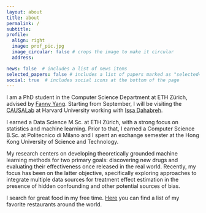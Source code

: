 ```yaml
---
layout: about
title: about
permalink: /
subtitle: 
profile:
  align: right
  image: prof_pic.jpg
  image_circular: false # crops the image to make it circular
  address: 

news: false  # includes a list of news items
selected_papers: false # includes a list of papers marked as "selected={true}"
social: true  # includes social icons at the bottom of the page
---
```



I am a PhD student in the Computer Science Department at ETH Zürich, advised by <a href="https://sml.inf.ethz.ch/group/fannyy/"> Fanny Yang</a>. Starting from September, I will be visiting the <a href="https://causalab.sph.harvard.edu/"> CAUSALab</a> at Harvard University working with <a href="https://www.hsph.harvard.edu/profile/issa-dahabreh/">Issa Dahabreh</a>.

I earned a Data Science M.Sc. at ETH Zürich, with a strong focus on statistics and machine learning. Prior to that, I earned a Computer Science B.Sc. at Politecnico di Milano and I spent an exchange semester at the Hong Kong University of Science and Technology.

My research centers on developing theoretically grounded machine learning methods for two primary goals: discovering new drugs and evaluating their effectiveness once released in the real world. Recently, my focus has been on the latter objective, specifically exploring approaches to integrate multiple data sources for treatment effect estimation in the presence of hidden confounding and other potential sources of bias.


I search for great food in my free time. <a href="https://docs.google.com/spreadsheets/d/1dLAPyMRM7EseTCzUJxRHxg5cH28zorRAejlY0h7wbR8/edit?usp=sharing"> Here</a> you can find a list of my favorite restaurants around the world.
